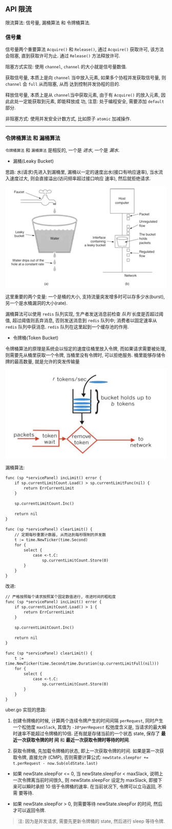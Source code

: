 ## API 限流

限流算法: 信号量, 漏桶算法 和 令牌桶算法.


### 信号量

信号量两个重要算法 `Acquire()` 和 `Release()`, 通过  `Acquire()` 获取许可, 该方法会阻塞, 直到获取许可为止. 
通过 `Release()` 方法释放许可.

阻塞方式实现: 使用 `channel`, `channel` 的大小就是信号量数值. 

获取信号量, 本质上是向 `channel` 当中放入元素, 如果多个协程并发获取信号量, 则 `channel` 会 `full` 从而阻塞, 从而
达到控制并发协程的目的. 

释放信号量, 本质上是从 `channel`当中获取元素, 由于有 `Acquire()` 的放入元素, 因此此处一定能获取到元素, 即能释放成
功, 注意: 处于编程安全, 需要添加 `default` 部分.


非阻塞方式: 使用并发安全计数方式, 比如原子 `atomic` 加减操作.

---

### 令牌桶算法 和 漏桶算法

`令牌桶算法` 和 `漏桶算法` 是相反的, 一个是 *进水*, 一个是 *漏水*.

- 漏桶(Leaky Bucket)

思路: 水(请求)先进入到漏桶里, 漏桶以一定的速度出水(接口有响应速率), 当水流入速度过大, 则会直接溢出(访问频率超过接口响应
速率), 然后就拒绝请求. 

![image](/images/develop_limit_leaky_bucket.jpeg)

这里重要的两个变量: 一个是桶的大小, 支持流量突发增多时可以存多少水(burst), 另一个是水桶漏洞的大小(rate).

漏桶算法可以使用 `redis` 队列实现, 生产者发送消息前检查 *队列* 长度是否超过阈值, 超过阈值则丢弃消息, 否则发送消息到
`redis` 队列中; 消费者以固定速率从 `redis` 队列中获消息. `redis` 队列在这里起到一个缓存池的作用.


- 令牌桶(Token Bucket)

令牌桶算法的原理是系统会以恒定的速度往桶里放入令牌, 而如果请求需要被处理, 则需要先从桶里获取一个令牌, 当桶里没有令牌时,
可以拒绝服务. 桶里能够存储令牌的最高数量, 就是允许的突发传输量

![image](/images/develop_limit_token_bucket.jpeg)


漏桶算法:

```cgo
func (sp *servicePanel) incLimit() error {
    if sp.currentLimitCount.Load() > sp.currentLimitFunc(nil) {
        return ErrCurrentLimit
    }
    
    sp.currentLimitCount.Inc()
    
    return nil
}

func (sp *servicePanel) clearLimit() {
    // 定期每秒重置计数器, 从而达到每秒限制的并发数
    t := time.NewTicker(time.Second)
    for {
        select {
            case <-t.C:
                sp.currentLimitCount.Store(0)
        }
    }
}
```

改进:

```cgo
// 严格按照每个请求按照某个固定数值进行, 改进时间的粗粒度
func (sp *servicePanel) incLimit() error {
    if sp.currentLimitCount.Load() > 1 {
        return ErrCurrentLimit
    }
    
    sp.currentLimitCount.Inc()
    
    return nil
}

func (sp *servicePanel) clearLimit() {
    t := time.NewTicker(time.Second/time.Duration(sp.currentLimitFull(nil)))
    for {
        select {
            case <-t.C:
                sp.currentLimitCount.Store(0)
        }
    }
}
```

uber.go 实现的思路:

1. 创建令牌桶的时候, 计算两个连续令牌产生的时间间隔 `perRequest`, 同时产生一个松弛度 `maxSlack`, 其值为 *`-10*perRequest`*
松弛度含义是, 当请求的最大瞬时速率不能超过令牌桶的10倍. 还有就是存储当前的一个状态 state, 保存了 **最近一次获取令牌的时
间** 和 **最近一次获取令牌时等待的时间**. 

2. 获取令牌桶, 先加载令牌桶的状态, 即上一次获取令牌的时间. 如果是第一次获取令牌, 直接允许 (CMP), 否则需要计算公式:
`newState.sleepFor += t.perRequest - now.Sub(oldState.last)`

- 如果 newState.sleepFor <= 0, 当 newState.sleepFor < maxSlack, 说明上一次令牌离当前时间很久, 则 
newState.sleepFor 设定为 maxSlack, 即接下来可以瞬时承担 10 倍于令牌桶的速率. 在当前状况下, 令牌可以立马返回, 不需
要等待.

- 如果 newState.sleepFor > 0, 则需要等待 newState.sleepFor 的时间, 然后才可以返回令牌.

> 注: 因为是并发请求, 需要先更新令牌桶的 state, 然后进行 sleep 等待令牌.
